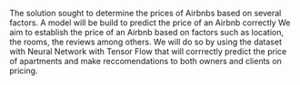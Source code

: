 The solution sought to determine the prices of Airbnbs based on several factors. A model will be build to predict the price of an Airbnb correctly
We aim to establish the price of an Airbnb based on factors such as location, the rooms, the reviews among others. We will do so by using the dataset with Neural Network with Tensor Flow that will corrrectly predict the price of apartments and make reccomendations to both owners and clients on pricing. 
